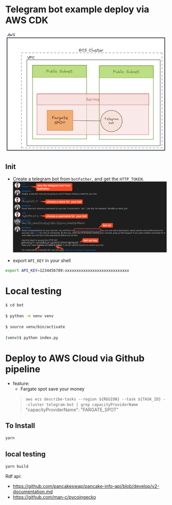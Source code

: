 # Telegram bot example deploy via AWS CDK
![](./1.png)

## Init
- Create a telegram bot from `botFather`, and get the `HTTP_TOKEN`.
![](./2.png)

- export `API_KEY` in your shell 
```bash
export API_KEY=1234456789:xxxxxxxxxxxxxxxxxxxxxxxxxxxx
```

# Local testing
```bash
$ cd bot

$ python -m venv venv

$ source venv/bin/activate

(venv)$ python index.py 
```


# Deploy to AWS Cloud via Github pipeline
- feature:
    - Fargate spot save your money
    > `aws ecs describe-tasks --region ${REGION} --task ${TASK_ID} --cluster telegram-bot | grep capacityProviderName`
    > "capacityProviderName": "FARGATE_SPOT"

## To Install
```bash
yarn
```

## local testing
```bash
yarn build
```



Rdf api:
- https://github.com/pancakeswap/pancake-info-api/blob/develop/v2-documentation.md
- https://github.com/man-c/pycoingecko 